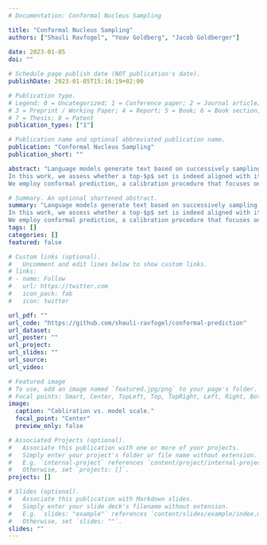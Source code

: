 ```yaml
---
# Documentation: Conformal Nucleus Sampling

title: "Conformal Nucleus Sampling"
authors: ["Shauli Ravfogel", "Yoav Goldberg", "Jacob Goldberger"]
               
date: 2023-01-05
doi: ""

# Schedule page publish date (NOT publication's date).
publishDate: 2023-01-05T15:16:19+02:00

# Publication type.
# Legend: 0 = Uncategorized; 1 = Conference paper; 2 = Journal article;
# 3 = Preprint / Working Paper; 4 = Report; 5 = Book; 6 = Book section;
# 7 = Thesis; 8 = Patent
publication_types: ["1"]

# Publication name and optional abbreviated publication name.
publication: "Conformal Nucleus Sampling"
publication_short: ""

abstract: "Language models generate text based on successively sampling the next word. A decoding procedure based on nucleus (top-$p$) sampling chooses from the smallest possible set of words whose cumulative probability exceeds the probability $p$. 
In this work, we assess whether a top-$p$ set is indeed aligned with its probabilistic meaning in various linguistic contexts.
We employ conformal prediction, a calibration procedure that focuses on the construction of minimal prediction sets according to a desired confidence level, to calibrate the parameter $p$ as a function of the entropy of the next word distribution. We find that OPT models are overconfident, and that calibration shows a moderate inverse scaling with model size."

# Summary. An optional shortened abstract.
summary: "Language models generate text based on successively sampling the next word. A decoding procedure based on nucleus (top-$p$) sampling chooses from the smallest possible set of words whose cumulative probability exceeds the probability $p$. 
In this work, we assess whether a top-$p$ set is indeed aligned with its probabilistic meaning in various linguistic contexts.
We employ conformal prediction, a calibration procedure that focuses on the construction of minimal prediction sets according to a desired confidence level, to calibrate the parameter $p$ as a function of the entropy of the next word distribution. We find that OPT models are overconfident, and that calibration shows a moderate inverse scaling with model size."
tags: []
categories: []
featured: false

# Custom links (optional).
#   Uncomment and edit lines below to show custom links.
# links:
# - name: Follow
#   url: https://twitter.com
#   icon_pack: fab
#   icon: twitter

url_pdf: ""
url_code: "https://github.com/shauli-ravfogel/conformal-prediction"
url_dataset:
url_poster: ""
url_project:
url_slides: ""
url_source:
url_video: 

# Featured image
# To use, add an image named `featured.jpg/png` to your page's folder.
# Focal points: Smart, Center, TopLeft, Top, TopRight, Left, Right, BottomLeft, Bottom, BottomRight.
image:
  caption: "Cabliration vs. model scale."
  focal_point: "Center"
  preview_only: false

# Associated Projects (optional).
#   Associate this publication with one or more of your projects.
#   Simply enter your project's folder or file name without extension.
#   E.g. `internal-project` references `content/project/internal-project/index.md`.
#   Otherwise, set `projects: []`.
projects: []

# Slides (optional).
#   Associate this publication with Markdown slides.
#   Simply enter your slide deck's filename without extension.
#   E.g. `slides: "example"` references `content/slides/example/index.md`.
#   Otherwise, set `slides: ""`.
slides: ""
---
```


